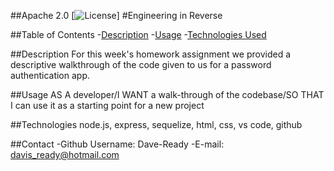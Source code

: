 
  ##Apache 2.0<img scr="https://opensource.org/licenses/Apache-2.0">
  [![License](https://img.shields.io/badge/License-Apache%202.0-blue.svg)]
  #Engineering in Reverse


  ##Table of Contents
  -[Description](#Description)
  -[Usage](#Usage)
  -[Technologies Used](#Technologies)
  
  ##Description
  For this week's homework assignment we provided a descriptive walkthrough of the code given to us for a password authentication app.

  ##Usage
  AS A developer/I WANT a walk-through of the codebase/SO THAT I can use it as a starting point for a new project

  ##Technologies
  node.js, express, sequelize, html, css, vs code, github 

  ##Contact
  -Github Username: Dave-Ready
  -E-mail: davis_ready@hotmail.com
  